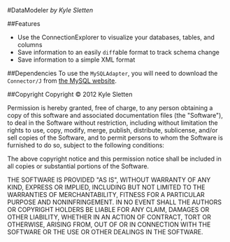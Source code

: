 #DataModeler
*by Kyle Sletten*

##Features
* Use the ConnectionExplorer to visualize your databases, tables, and columns
* Save information to an easily `diff`able format to track schema change
* Save information to a simple XML format

##Dependencies
To use the `MySQLAdapter`, you will need to download the `Connector/J` from [the MySQL website](http://www.mysql.com/downloads/connector/j/).

##Copyright
Copyright &copy; 2012 Kyle Sletten

Permission is hereby granted, free of charge, to any person obtaining a copy of this software and associated documentation files (the "Software"), to deal in the Software without restriction, including without limitation the rights to use, copy, modify, merge, publish, distribute, sublicense, and/or sell copies of the Software, and to permit persons to whom the Software is furnished to do so, subject to the following conditions:

The above copyright notice and this permission notice shall be included in all copies or substantial portions of the Software.

THE SOFTWARE IS PROVIDED "AS IS", WITHOUT WARRANTY OF ANY KIND, EXPRESS OR IMPLIED, INCLUDING BUT NOT LIMITED TO THE WARRANTIES OF MERCHANTABILITY, FITNESS FOR A PARTICULAR PURPOSE AND NONINFRINGEMENT. IN NO EVENT SHALL THE AUTHORS OR COPYRIGHT HOLDERS BE LIABLE FOR ANY CLAIM, DAMAGES OR OTHER LIABILITY, WHETHER IN AN ACTION OF CONTRACT, TORT OR OTHERWISE, ARISING FROM, OUT OF OR IN CONNECTION WITH THE SOFTWARE OR THE USE OR OTHER DEALINGS IN THE SOFTWARE.